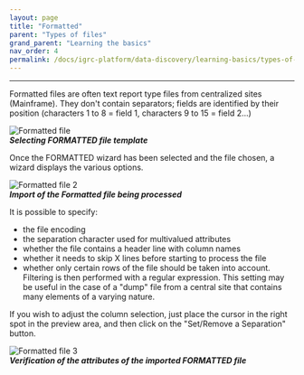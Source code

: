 ```yaml
---
layout: page
title: "Formatted"
parent: "Types of files"
grand_parent: "Learning the basics"
nav_order: 4
permalink: /docs/igrc-platform/data-discovery/learning-basics/types-of-files/formatted/
---
```

---

Formatted files are often text report type files from centralized sites (Mainframe). They don't contain separators; fields are identified by their position (characters 1 to 8 = field 1, characters 9 to 15 = field 2...)

![Formatted file](igrc-platform/data-discovery/learning-the-basics/types-of-files/images/2016-06-29_11_43_29-iGRC_Reports_-_iGRC_Analytics.png "Formatted file")   
**_Selecting FORMATTED file template_**    

Once the FORMATTED wizard has been selected and the file chosen, a wizard displays the various options.    

![Formatted file 2](igrc-platform/data-discovery/learning-the-basics/types-of-files/images/2016-06-29_12_06_41-iGRC_Properties_-_toto_discovery_test_excelfile.png "Formatted file 2")   
**_Import of the Formatted file being processed_**  

It is possible to specify:   

- the file encoding
- the separation character used for multivalued attributes
- whether the file contains a header line with column names
- whether it needs to skip X lines before starting to process the file
- whether only certain rows of the file should be taken into account. Filtering is then performed with a regular expression. This setting may be useful in the case of a "dump" file from a central site that contains many elements of a varying nature.   

If you wish to adjust the column selection, just place the cursor in the right spot in the preview area, and then click on the "Set/Remove a Separation" button.

![Formatted file 3](igrc-platform/data-discovery/learning-the-basics/types-of-files/images/2016-06-29_14_45_39-iGRC_Project_-_iGRC_Analytics.png "Formatted file 3")    
**_Verification of the attributes of the imported FORMATTED file_**
